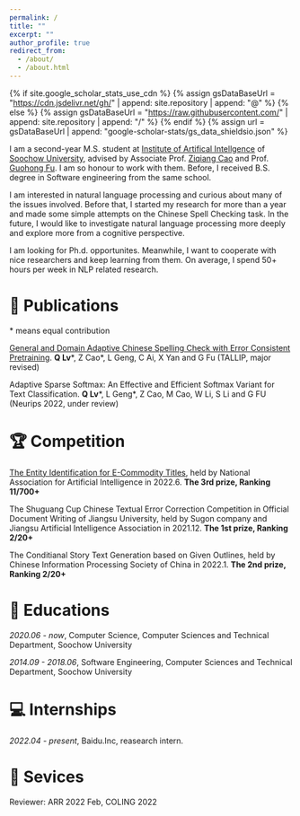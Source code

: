 ```yaml
---
permalink: /
title: ""
excerpt: ""
author_profile: true
redirect_from: 
  - /about/
  - /about.html
---
```


{% if site.google_scholar_stats_use_cdn %}
{% assign gsDataBaseUrl = "https://cdn.jsdelivr.net/gh/" | append: site.repository | append: "@" %}
{% else %}
{% assign gsDataBaseUrl = "https://raw.githubusercontent.com/" | append: site.repository | append: "/" %}
{% endif %}
{% assign url = gsDataBaseUrl | append: "google-scholar-stats/gs_data_shieldsio.json" %}

<span class='anchor' id='about-me'></span>

I am a second-year M.S. student at [Institute of Artifical Intellgence](http://iai.suda.edu.cn/) of [Soochow University](https://www.suda.edu.cn/), advised by Associate Prof. [Ziqiang Cao](https://scholar.google.com/citations?user=06ITfcEAAAAJ&hl=zh-CN) and Prof. [Guohong Fu](https://www.semanticscholar.org/author/G.-Fu/2059275). I am so honour to work with them. Before, I received B.S. degree in Software engineering from the same school.

I am interested in natural language processing and curious about many of the issues involved. Before that, I started my research for more than a year and made some simple attempts on the Chinese Spell Checking task. In the future, I would like to investigate natural language processing more deeply and explore more from a cognitive perspective.

I am looking for Ph.d. opportunites. Meanwhile, I want to cooperate with nice researchers and keep learning from them. On average, I spend 50+ hours per week in NLP related research.

# 📝 Publications 
\* means equal contribution

[General and Domain Adaptive Chinese Spelling Check with Error Consistent Pretraining](https://arxiv.org/abs/2203.10929).
**Q Lv**\*, Z Cao\*, L Geng, C Ai, X Yan and G Fu (TALLIP, major revised)

Adaptive Sparse Softmax: An Effective and Efficient Softmax Variant for Text Classification.
**Q Lv**\*, L Geng\*, Z Cao, M Cao, W Li, S Li and G FU (Neurips 2022, under review)

# 🏆 Competition
[The Entity Identification for E-Commodity Titles](https://www.heywhale.com/home/competition/620b34ed28270b0017b823ad/content), held by National Association for Artificial Intelligence in 2022.6. **The 3rd prize, Ranking 11/700+**

The Shuguang Cup Chinese Textual Error Correction Competition in Official Document Writing of Jiangsu University, held by Sugon company and Jiangsu Artificial Intelligence Association in 2021.12. **The 1st prize, Ranking 2/20+**

The Conditianal Story Text Generation based on Given Outlines, held by Chinese Information Processing Society of China in 2022.1. **The 2nd prize, Ranking 2/20+**

# 📖 Educations
*2020.06 - now*, Computer Science, Computer Sciences and Technical Department, Soochow University

*2014.09 - 2018.06*, Software Engineering, Computer Sciences and Technical Department, Soochow University

# 💻 Internships
*2022.04 - present*, Baidu.Inc, reasearch intern.

# 🎫 Sevices
Reviewer: ARR 2022 Feb, COLING 2022